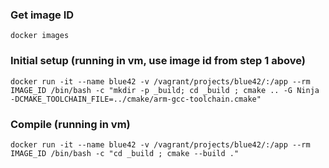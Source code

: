 ### Get image ID
    docker images

### Initial setup (running in vm, use image id from step 1 above)
    docker run -it --name blue42 -v /vagrant/projects/blue42/:/app --rm IMAGE_ID /bin/bash -c "mkdir -p _build; cd _build ; cmake .. -G Ninja -DCMAKE_TOOLCHAIN_FILE=../cmake/arm-gcc-toolchain.cmake"

### Compile (running in vm)
    docker run -it --name blue42 -v /vagrant/projects/blue42/:/app --rm IMAGE_ID /bin/bash -c "cd _build ; cmake --build ."
